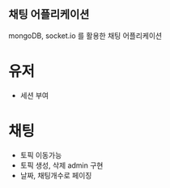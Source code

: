## 채팅 어플리케이션
mongoDB, socket.io 를 활용한 채팅 어플리케이션

# 유저
 - 세션 부여

# 채팅
 - 토픽 이동가능
 - 토픽 생성, 삭제 admin 구현
 - 날짜, 채팅개수로 페이징